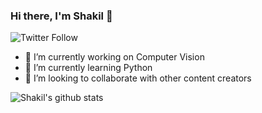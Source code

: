 ### Hi there, I'm Shakil 👋

![Twitter Follow](https://img.shields.io/twitter/follow/Shakiluzzaman00?style=social)

- 🔭 I’m currently working on Computer Vision
- 🌱 I’m currently learning Python
- 👯 I’m looking to collaborate with other content creators


![Shakil's github stats](https://github-readme-stats.vercel.app/api?username=Shakil-1501&show_icons=true&theme=radical)














<!--
**Shakil-1501/Shakil-1501** is a ✨ _special_ ✨ repository because its `README.md` (this file) appears on your GitHub profile.

Here are some ideas to get you started:

- 🔭 I’m currently working on Computer Vision
- 🌱 I’m currently learning Python
- 👯 I’m looking to collaborate with other content creators

- 💬 Ask me about ...
- 📫 How to reach me: ...


-->
